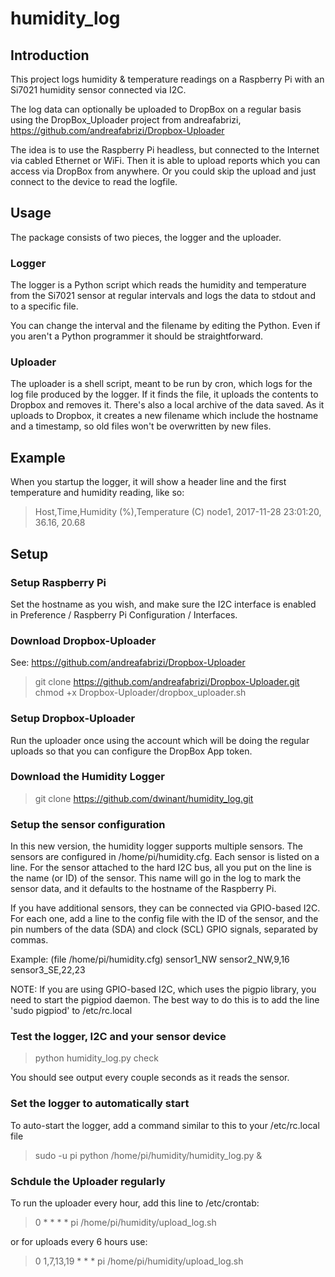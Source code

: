 # humidity_log

## Introduction

This project logs humidity & temperature readings on a Raspberry Pi with 
an Si7021 humidity sensor connected via I2C.

The log data can optionally be uploaded to DropBox on a regular basis
using the DropBox_Uploader project from andreafabrizi, https://github.com/andreafabrizi/Dropbox-Uploader

The idea is to use the Raspberry Pi headless, but connected to the Internet via cabled Ethernet or WiFi. Then it is able to upload reports which you can access via DropBox from anywhere. Or you could skip the upload and just connect to the device to read the logfile.

## Usage
The package consists of two pieces, the logger and the uploader.


### Logger
The logger is a Python script which reads the humidity and temperature from the Si7021 sensor at regular intervals and logs the data to stdout and to a specific file.

You can change the interval and the filename by editing the Python. Even if you aren't a Python programmer it should be straightforward.

### Uploader
The uploader is a shell script, meant to be run by cron, which logs for the log file produced by the logger. If it finds the file, it uploads the contents to Dropbox and removes it. There's also a local archive of the data saved.  As it uploads to Dropbox, it creates a new filename which include the hostname and a timestamp, so old files won't be overwritten by new files.

## Example

When you startup the logger, it will show a header line and the first temperature and humidity reading, like so:
> Host,Time,Humidity (%),Temperature (C)
> node1, 2017-11-28 23:01:20,  36.16,  20.68

## Setup

### Setup Raspberry Pi

Set the hostname as you wish, and make sure the I2C interface is enabled in 
Preference / Raspberry Pi Configuration / Interfaces.

### Download Dropbox-Uploader

See: https://github.com/andreafabrizi/Dropbox-Uploader

> git clone https://github.com/andreafabrizi/Dropbox-Uploader.git
> chmod +x Dropbox-Uploader/dropbox_uploader.sh

### Setup Dropbox-Uploader

Run the uploader once using the account which will be 
doing the regular uploads so that you can configure
the DropBox App token.

### Download the Humidity Logger

> git clone https://github.com/dwinant/humidity_log.git

### Setup the sensor configuration

In this new version, the humidity logger supports multiple sensors.
The sensors are configured in /home/pi/humidity.cfg.  Each sensor
is listed on a line. For the sensor attached to the hard I2C bus, all
you put on the line is the name (or ID) of the sensor.  This name will
go in the log to mark the sensor data, and it defaults to the hostname
of the Raspberry Pi.  

If you have additional sensors, they can be connected via GPIO-based I2C.
For each one, add a line to the config file with the ID of the sensor, 
and the pin numbers of the data (SDA) and clock (SCL) GPIO signals, 
separated by commas.

Example:
(file /home/pi/humidity.cfg)
sensor1_NW
sensor2_NW,9,16
sensor3_SE,22,23

NOTE: If you are using GPIO-based I2C, which uses the pigpio library,
you need to start the pigpiod daemon. The best way to do this is to add
the line 'sudo pigpiod' to /etc/rc.local

### Test the logger, I2C and your sensor device

> python humidity_log.py check

You should see output every couple seconds as it reads the sensor.

### Set the logger to automatically start

To auto-start the logger, add a command similar to this
to your /etc/rc.local file

> sudo -u pi python /home/pi/humidity/humidity_log.py &

### Schdule the Uploader regularly

To run the uploader every hour, add this line to /etc/crontab:
> 0  *    * * *   pi      /home/pi/humidity/upload_log.sh

or for uploads every 6 hours use:
> 0  1,7,13,19    * * *   pi      /home/pi/humidity/upload_log.sh
